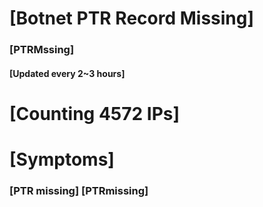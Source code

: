 # [Botnet PTR Record Missing]
### [PTRMssing]
#### [Updated every 2~3 hours]

# [Counting 4572 IPs]

# [Symptoms] 
###   [PTR missing] [PTRmissing]
